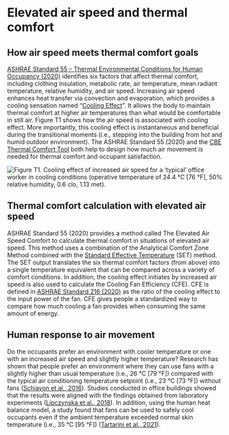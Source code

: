 # Elevated air speed and thermal comfort

## How air speed meets thermal comfort goals <a href="#_toc137824686" id="_toc137824686"></a>

[ASHRAE Standard 55 – Thermal Environmental Conditions for Human Occupancy (2020)](https://www.ashrae.org/technical-resources/bookstore/standard-55-thermal-environmental-conditions-for-human-occupancy) identifies six factors that affect thermal comfort, including clothing insulation, metabolic rate, air temperature, mean radiant temperature, relative humidity, and air speed. Increasing air speed enhances heat transfer via convection and evaporation, which provides a cooling sensation named “[Cooling Effect](https://en.wikipedia.org/wiki/Thermal\_comfort#Cooling\_Effect)”. It allows the body to maintain thermal comfort at higher air temperatures than what would be comfortable in still air. Figure T1 shows how the air speed is associated with cooling effect. More importantly, this cooling effect is instantaneous and beneficial during the transitional moments (i.e., stepping into the building from hot and humid outdoor environment). The ASHRAE Standard 55 (2020) and the [CBE Thermal Comfort Tool](https://comfort.cbe.berkeley.edu/) both help to design how much air movement is needed for thermal comfort and occupant satisfaction.

![Figure T1. Cooling effect of increased air speed for a ‘typical’ office worker in cooling conditions (operative temperature of 24.4 °C \[76 °F\], 50% relative humidity, 0.6 clo, 1.13 met).
](<../.gitbook/assets/0 (1).png>)

## Thermal comfort calculation with elevated air speed <a href="#_toc137824687" id="_toc137824687"></a>

ASHRAE Standard 55 (2020) provides a method called The Elevated Air Speed Comfort to calculate thermal comfort in situations of elevated air speed. This method uses a combination of the Analytical Comfort Zone Method combined with the [Standard Effective Temperature](https://en.wikipedia.org/wiki/Thermal\_comfort#Standard\_effective\_temperature) (SET) method. The SET output translates the six thermal comfort factors (from above) into a single temperature equivalent that can be compared across a variety of comfort conditions. In addition, the cooling effect initiates by increased air speed is also used to calculate the Cooling Fan Efficiency (CFE). CFE is defined in [ASHRAE Standard 216 (2020)](https://www.techstreet.com/standards/ashrae-216-2020?product\_id=2202077) as the ratio of the cooling effect to the input power of the fan. CFE gives people a standardized way to compare how much cooling a fan provides when consuming the same amount of energy.

## Human response to air movement <a href="#_toc137824688" id="_toc137824688"></a>

Do the occupants prefer an environment with cooler temperature or one with an increased air speed and slightly higher temperature? Research has shown that people prefer an environment where they can use fans with a slightly higher than usual temperature (i.e., 26 °C \[79 °F]) compared with the typical air conditioning temperature setpoint (i.e., 23 °C \[73 °F]) without fans ([Schiavon et al., 2016](https://onlinelibrary.wiley.com/doi/10.1111/ina.12352)). Studies conducted in office buildings showed that the results were aligned with the findings obtained from laboratory experiments ([Lipczynska et al., 2018](https://doi.org/10.1016/j.buildenv.2018.03.013)). In addition, using the human heat balance model, a study found that fans can be used to safely cool occupants even if the ambient temperature exceeded normal skin temperature (i.e., 35 °C \[95 °F]) ([Tartarini et al., 2021](https://doi.org/10.1016/j.buildenv.2021.108437)).
